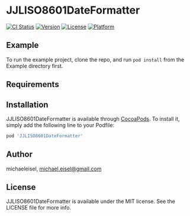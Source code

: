 # JJLISO8601DateFormatter

[![CI Status](https://img.shields.io/travis/michaeleisel/JJLISO8601DateFormatter.svg?style=flat)](https://travis-ci.org/michaeleisel/JJLISO8601DateFormatter)
[![Version](https://img.shields.io/cocoapods/v/JJLISO8601DateFormatter.svg?style=flat)](https://cocoapods.org/pods/JJLISO8601DateFormatter)
[![License](https://img.shields.io/cocoapods/l/JJLISO8601DateFormatter.svg?style=flat)](https://cocoapods.org/pods/JJLISO8601DateFormatter)
[![Platform](https://img.shields.io/cocoapods/p/JJLISO8601DateFormatter.svg?style=flat)](https://cocoapods.org/pods/JJLISO8601DateFormatter)

## Example

To run the example project, clone the repo, and run `pod install` from the Example directory first.

## Requirements

## Installation

JJLISO8601DateFormatter is available through [CocoaPods](https://cocoapods.org). To install
it, simply add the following line to your Podfile:

```ruby
pod 'JJLISO8601DateFormatter'
```

## Author

michaeleisel, michael.eisel@gmail.com

## License

JJLISO8601DateFormatter is available under the MIT license. See the LICENSE file for more info.
